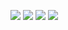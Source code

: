 ![](https://files.catbox.moe/d47mse.png)
![](https://files.catbox.moe/89j6gf.png)
![](https://files.catbox.moe/yc7x5y.png)
![](https://komarev.com/ghpvc/?username=aitsf&style=for-the-badge&color=3455eb)
